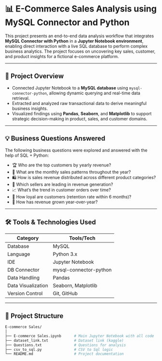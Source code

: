 # 📊 E-Commerce Sales Analysis using MySQL Connector and Python

This project presents an end-to-end data analysis workflow that integrates **MySQL Connector with Python** in a **Jupyter Notebook environment**, enabling direct interaction with a live SQL database to perform complex business analytics. The project focuses on uncovering key sales, customer, and product insights for a fictional e-commerce platform.

---

## 🚀 Project Overview

- Connected Jupyter Notebook to a **MySQL database** using `mysql-connector-python`, allowing dynamic querying and real-time data retrieval.
- Extracted and analyzed raw transactional data to derive meaningful business insights.
- Visualized findings using **Pandas**, **Seaborn**, and **Matplotlib** to support strategic decision-making in product, sales, and customer domains.

---

## 💡 Business Questions Answered

The following business questions were explored and answered with the help of SQL + Python:

- 🏆 Who are the top customers by yearly revenue?
- 📅 What are the monthly sales patterns throughout the year?
- 🛍️ How is sales revenue distributed across different product categories?
- 🎯 Which sellers are leading in revenue generation?
- 📈 What’s the trend in customer orders over time?
- 🔁 How loyal are customers (retention rate within 6 months)?
- 🧠 How has revenue grown year-over-year?

---

## 🛠️ Tools & Technologies Used

| Category             | Tools/Tech                          |
|----------------------|--------------------------------------|
| Database             | MySQL                               |
| Language             | Python 3.x                           |
| IDE                  | Jupyter Notebook                    |
| DB Connector         | mysql-connector-python              |
| Data Handling        | Pandas                              |
| Data Visualization   | Seaborn, Matplotlib                 |
| Version Control      | Git, GitHub                         |

---

## 📂 Project Structure

```bash
E-commerce Sales/
│
├── E-commerce Sales.ipynb      # Main Jupyter Notebook with all code
├── dataset_link.txt            # Dataset link (kaggle)
├── Questions.txt               # Questions for analysis
├── csv_to_sql.py               # CSV to Sql logic
└── README.md                   # Project documentation
